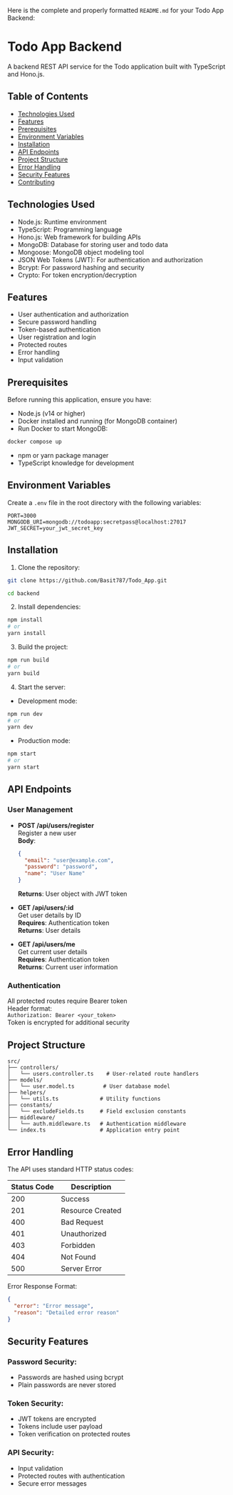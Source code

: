 Here is the complete and properly formatted `README.md` for your Todo App Backend:

# Todo App Backend

A backend REST API service for the Todo application built with TypeScript and Hono.js.

## Table of Contents

- [Technologies Used](#technologies-used)
- [Features](#features)
- [Prerequisites](#prerequisites)
- [Environment Variables](#environment-variables)
- [Installation](#installation)
- [API Endpoints](#api-endpoints)
- [Project Structure](#project-structure)
- [Error Handling](#error-handling)
- [Security Features](#security-features)
- [Contributing](#contributing)

## Technologies Used

- Node.js: Runtime environment
- TypeScript: Programming language
- Hono.js: Web framework for building APIs
- MongoDB: Database for storing user and todo data
- Mongoose: MongoDB object modeling tool
- JSON Web Tokens (JWT): For authentication and authorization
- Bcrypt: For password hashing and security
- Crypto: For token encryption/decryption

## Features

- User authentication and authorization
- Secure password handling
- Token-based authentication
- User registration and login
- Protected routes
- Error handling
- Input validation

## Prerequisites

Before running this application, ensure you have:

- Node.js (v14 or higher)
- Docker installed and running (for MongoDB container)
- Run Docker to start MongoDB:

```bash
docker compose up
```

- npm or yarn package manager
- TypeScript knowledge for development

## Environment Variables

Create a `.env` file in the root directory with the following variables:

```env
PORT=3000
MONGODB_URI=mongodb://todoapp:secretpass@localhost:27017
JWT_SECRET=your_jwt_secret_key
```

## Installation

1. Clone the repository:

```bash
git clone https://github.com/Basit787/Todo_App.git

cd backend
```

2. Install dependencies:

```bash
npm install
# or
yarn install
```

3. Build the project:

```bash
npm run build
# or
yarn build
```

4. Start the server:

- Development mode:

```bash
npm run dev
# or
yarn dev
```

- Production mode:

```bash
npm start
# or
yarn start
```

## API Endpoints

### User Management

- **POST /api/users/register**  
  Register a new user  
  **Body**:

  ```json
  {
    "email": "user@example.com",
    "password": "password",
    "name": "User Name"
  }
  ```

  **Returns**: User object with JWT token

- **GET /api/users/:id**  
  Get user details by ID  
  **Requires**: Authentication token  
  **Returns**: User details

- **GET /api/users/me**  
  Get current user details  
  **Requires**: Authentication token  
  **Returns**: Current user information

### Authentication

All protected routes require Bearer token  
Header format:  
`Authorization: Bearer <your_token>`  
Token is encrypted for additional security

## Project Structure

```text
src/
├── controllers/
│   └── users.controller.ts    # User-related route handlers
├── models/
│   └── user.model.ts         # User database model
├── helpers/
│   └── utils.ts             # Utility functions
├── constants/
│   └── excludeFields.ts     # Field exclusion constants
├── middleware/
│   └── auth.middleware.ts   # Authentication middleware
└── index.ts                 # Application entry point
```

## Error Handling

The API uses standard HTTP status codes:

| Status Code | Description      |
| ----------- | ---------------- |
| 200         | Success          |
| 201         | Resource Created |
| 400         | Bad Request      |
| 401         | Unauthorized     |
| 403         | Forbidden        |
| 404         | Not Found        |
| 500         | Server Error     |

Error Response Format:

```json
{
  "error": "Error message",
  "reason": "Detailed error reason"
}
```

## Security Features

### Password Security:

- Passwords are hashed using bcrypt
- Plain passwords are never stored

### Token Security:

- JWT tokens are encrypted
- Tokens include user payload
- Token verification on protected routes

### API Security:

- Input validation
- Protected routes with authentication
- Secure error messages
